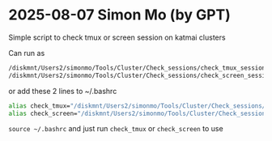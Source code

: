 # 2025-08-07 Simon Mo (by GPT)
Simple script to check tmux or screen session on katmai clusters

Can run as 
```bash
/diskmnt/Users2/simonmo/Tools/Cluster/Check_sessions/check_tmux_sessions.sh
/diskmnt/Users2/simonmo/Tools/Cluster/Check_sessions/check_screen_sessions.sh
```
or add these 2 lines to ~/.bashrc
```bash
alias check_tmux="/diskmnt/Users2/simonmo/Tools/Cluster/Check_sessions/check_tmux_sessions.sh"
alias check_screen="/diskmnt/Users2/simonmo/Tools/Cluster/Check_sessions/check_screen_sessions.sh"
```
``source ~/.bashrc``
and just run ``check_tmux`` or ``check_screen`` to use
